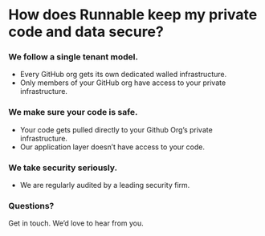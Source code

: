 # How does Runnable keep my private code and data secure?

### We follow a single tenant model.
* Every GitHub org gets its own dedicated walled infrastructure.
* Only members of your GitHub org have access to your private infrastructure.

### We make sure your code is safe.
* Your code gets pulled directly to your Github Org’s private infrastructure.
* Our application layer doesn’t have access to your code.

### We take security seriously.
* We are regularly audited by a leading security firm.

### Questions?
Get in touch. We’d love to hear from you.
